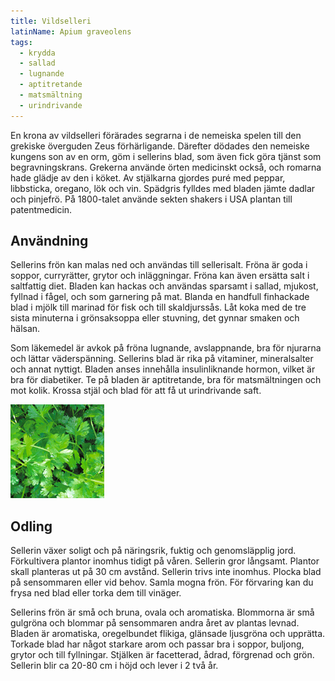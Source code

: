 ```yaml
---
title: Vildselleri
latinName: Apium graveolens
tags:
  - krydda
  - sallad
  - lugnande
  - aptitretande
  - matsmältning
  - urindrivande
---
```


En krona av vildselleri förärades segrarna i de nemeiska spelen till den grekiske överguden Zeus förhärligande. Därefter dödades den nemeiske kungens son av en orm, göm i sellerins blad, som även fick göra tjänst som begravningskrans. Grekerna använde örten medicinskt också, och romarna hade glädje av den i köket. Av stjälkarna gjordes puré med peppar, libbsticka, oregano, lök och vin. Spädgris fylldes med bladen jämte dadlar och pinjefrö. På 1800-talet använde sekten shakers i USA plantan till patentmedicin.

## Användning

Sellerins frön kan malas ned och användas till sellerisalt. Fröna är goda i soppor, curryrätter, grytor och inläggningar. Fröna kan även ersätta salt i saltfattig diet. Bladen kan hackas och användas sparsamt i sallad, mjukost, fyllnad i fågel, och som garnering på mat. Blanda en handfull finhackade blad i mjölk till marinad för fisk och till skaldjurssås. Låt koka med de tre sista minuterna i grönsaksoppa eller stuvning, det gynnar smaken och hälsan.

Som läkemedel är avkok på fröna lugnande, avslappnande, bra för njurarna och lättar väderspänning. Sellerins blad är rika på vitaminer, mineralsalter och annat nyttigt. Bladen anses innehålla insulinliknande hormon, vilket är bra för diabetiker. Te på bladen är aptitretande, bra för matsmältningen och mot kolik. Krossa stjäl och blad för att få ut urindrivande saft.

![](/static/img/apium-graveolens-2.jpg)

## Odling

Sellerin växer soligt och på näringsrik, fuktig och genomsläpplig jord. Förkultivera plantor inomhus tidigt på våren. Sellerin gror långsamt. Plantor skall planteras ut på 30 cm avstånd. Sellerin trivs inte inomhus. Plocka blad på sensommaren eller vid behov. Samla mogna frön. För förvaring kan du frysa ned blad eller torka dem till vinäger.

Sellerins frön är små och bruna, ovala och aromatiska. Blommorna är små gulgröna och blommar på sensommaren andra året av plantas levnad. Bladen är aromatiska, oregelbundet flikiga, glänsade ljusgröna och upprätta. Torkade blad har något starkare arom och passar bra i soppor, buljong, grytor och till fyllningar. Stjälken är facetterad, ådrad, förgrenad och grön. Sellerin blir ca 20-80 cm i höjd och lever i 2 två år.
